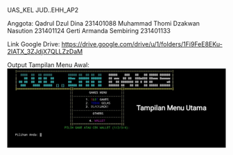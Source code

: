 UAS_KEL JUD..EHH_AP2

Anggota:
Qadrul Dzul Dina 231401088
Muhammad Thomi Dzakwan Nasution 231401124
Gerti Armanda Sembiring 231401133

Link Google Drive:
https://drive.google.com/drive/u/1/folders/1Fi9FeE8EKu-2IATX_3ZJdjX7QLLZzDaM

Output Tampilan Menu Awal:
![alt text](https://github.com/Garmandsk/UAS_JUD..EHH_LAB-AP2/blob/main/Menu.jpg?raw=true)
